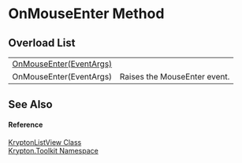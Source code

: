 # OnMouseEnter Method


## Overload List
<table>
<tr>
<td><a href="6270536f-60ca-b044-95d1-4f23c090ecb3.md">OnMouseEnter(EventArgs)</a></td>
<td> </td></tr>
<tr>
<td>OnMouseEnter(EventArgs)</td>
<td>Raises the MouseEnter event.</td></tr>
</table>

## See Also


#### Reference
<a href="0708dbd3-8b84-d9ff-266c-c945f2b99c05.md">KryptonListView Class</a>  
<a href="79d2eac2-21f4-54ff-7552-b20c33c30600.md">Krypton.Toolkit Namespace</a>  
